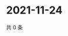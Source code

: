 # 2021-11-24

共 0 条

<!-- BEGIN WEIBO -->
<!-- 最后更新时间 Wed Nov 24 2021 05:12:38 GMT+0800 (China Standard Time) -->

<!-- END WEIBO -->
